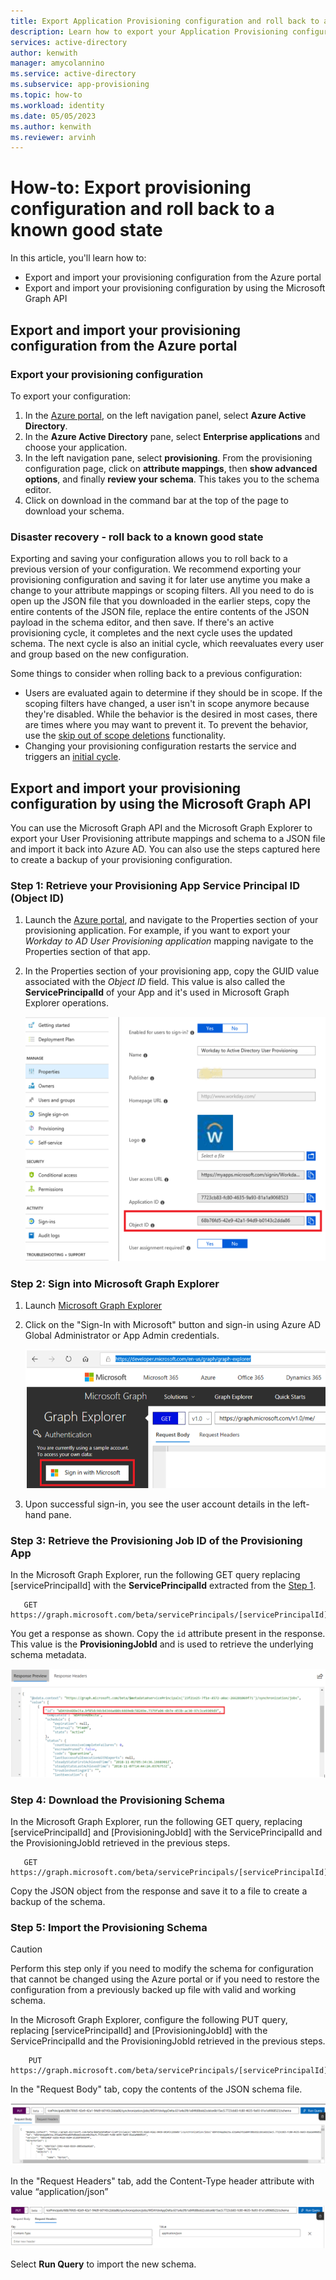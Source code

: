 ```yaml
---
title: Export Application Provisioning configuration and roll back to a known good state for disaster recovery in Azure Active Directory
description: Learn how to export your Application Provisioning configuration and roll back to a known good state for disaster recovery in Azure Active Directory.
services: active-directory
author: kenwith
manager: amycolannino
ms.service: active-directory
ms.subservice: app-provisioning
ms.topic: how-to
ms.workload: identity
ms.date: 05/05/2023
ms.author: kenwith
ms.reviewer: arvinh
---
```


# How-to: Export provisioning configuration and roll back to a known good state

In this article, you'll learn how to:

- Export and import your provisioning configuration from the Azure portal
- Export and import your provisioning configuration by using the Microsoft Graph API

## Export and import your provisioning configuration from the Azure portal

### Export your provisioning configuration

To export your configuration:

1. In the [Azure portal](https://portal.azure.com/), on the left navigation panel, select **Azure Active Directory**.
1. In the **Azure Active Directory** pane, select **Enterprise applications** and choose your application.
1. In the left navigation pane, select **provisioning**. From the provisioning configuration page, click on **attribute mappings**, then **show advanced options**, and finally **review your schema**. This takes you to the schema editor.
1. Click on download in the command bar at the top of the page to download your schema.

### Disaster recovery - roll back to a known good state

Exporting and saving your configuration allows you to roll back to a previous version of your configuration. We recommend exporting your provisioning configuration and saving it for later use anytime you make a change to your attribute mappings or scoping filters. All you need to do is open up the JSON file that you downloaded in the earlier steps, copy the entire contents of the JSON file, replace the entire contents of the JSON payload in the schema editor, and then save. If there's an active provisioning cycle, it completes and the next cycle uses the updated schema. The next cycle is also an initial cycle, which reevaluates every user and group based on the new configuration. 

Some things to consider when rolling back to a previous configuration:

- Users are evaluated again to determine if they should be in scope. If the scoping filters have changed, a user isn't in scope anymore because they're disabled. While the behavior is the desired in most cases, there are times where you may want to prevent it. To prevent the behavior, use the [skip out of scope deletions](./skip-out-of-scope-deletions.md) functionality. 
- Changing your provisioning configuration restarts the service and triggers an [initial cycle](./how-provisioning-works.md#provisioning-cycles-initial-and-incremental).

## Export and import your provisioning configuration by using the Microsoft Graph API

You can use the Microsoft Graph API and the Microsoft Graph Explorer to export your User Provisioning attribute mappings and schema to a JSON file and import it back into Azure AD. You can also use the steps captured here to create a backup of your provisioning configuration.

### Step 1: Retrieve your Provisioning App Service Principal ID (Object ID)

1. Launch the [Azure portal](https://portal.azure.com), and navigate to the Properties section of your  provisioning application. For example, if you want to export your *Workday to AD User Provisioning application* mapping navigate to the Properties section of that app.
1. In the Properties section of your provisioning app, copy the GUID value associated with the *Object ID* field. This value is also called the **ServicePrincipalId** of your App and it's used in Microsoft Graph Explorer operations.

   ![Workday App Service Principal ID](./media/export-import-provisioning-configuration/wd_export_01.png)

### Step 2: Sign into Microsoft Graph Explorer

1. Launch [Microsoft Graph Explorer](https://developer.microsoft.com/graph/graph-explorer)
1. Click on the "Sign-In with Microsoft" button and sign-in using Azure AD Global Administrator or App Admin credentials.

    ![Microsoft Graph Sign-in](./media/export-import-provisioning-configuration/wd_export_02.png)

1. Upon successful sign-in, you see the user account details in the left-hand pane.

### Step 3: Retrieve the Provisioning Job ID of the Provisioning App

In the Microsoft Graph Explorer, run the following GET query replacing [servicePrincipalId]  with the **ServicePrincipalId** extracted from the [Step 1](#step-1-retrieve-your-provisioning-app-service-principal-id-object-id).

```http
   GET https://graph.microsoft.com/beta/servicePrincipals/[servicePrincipalId]/synchronization/jobs
```

You get a response as shown. Copy the `id` attribute present in the response. This value is the **ProvisioningJobId** and is used to retrieve the underlying schema metadata.

   [![Provisioning Job ID](./media/export-import-provisioning-configuration/wd_export_03.png)](./media/export-import-provisioning-configuration/wd_export_03.png#lightbox)

### Step 4: Download the Provisioning Schema

In the Microsoft Graph Explorer, run the following GET query, replacing [servicePrincipalId] and [ProvisioningJobId] with the ServicePrincipalId and the ProvisioningJobId retrieved in the previous steps.

```http
   GET https://graph.microsoft.com/beta/servicePrincipals/[servicePrincipalId]/synchronization/jobs/[ProvisioningJobId]/schema
```

Copy the JSON object from the response and save it to a file to create a backup of the schema.

### Step 5: Import the Provisioning Schema

> [!CAUTION]
> Perform this step only if you need to modify the schema for configuration that cannot be changed using the Azure portal or if you need to restore the configuration from a previously backed up file with valid and working schema.

In the Microsoft Graph Explorer, configure the following PUT query, replacing [servicePrincipalId] and [ProvisioningJobId] with the ServicePrincipalId and the ProvisioningJobId retrieved in the previous steps.

```http
    PUT https://graph.microsoft.com/beta/servicePrincipals/[servicePrincipalId]/synchronization/jobs/[ProvisioningJobId]/schema
```

In the "Request Body" tab, copy the contents of the JSON schema file.

   [![Request Body](./media/export-import-provisioning-configuration/wd_export_04.png)](./media/export-import-provisioning-configuration/wd_export_04.png#lightbox)

In the "Request Headers" tab, add the Content-Type header attribute with value “application/json”

   [![Request Headers](./media/export-import-provisioning-configuration/wd_export_05.png)](./media/export-import-provisioning-configuration/wd_export_05.png#lightbox)

Select **Run Query** to import the new schema.
